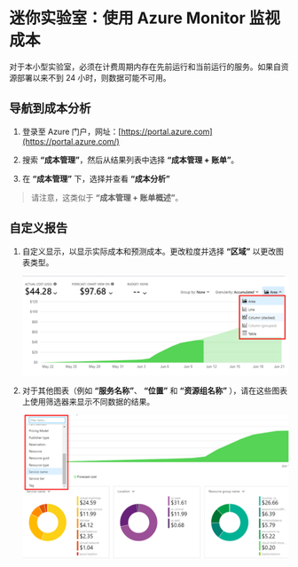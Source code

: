 ﻿# 迷你实验室：使用 Azure Monitor 监视成本

对于本小型实验室，必须在计费周期内存在先前运行和当前运行的服务。如果自资源部署以来不到 24 小时，则数据可能不可用。

## 导航到成本分析

1. 登录至 Azure 门户，网址：[https://portal.azure.com](https://portal.azure.com/)

1. 搜索 **“成本管理”**，然后从结果列表中选择 **“成本管理 + 账单”**。

1. 在 **“成本管理”** 下，选择并查看 **“成本分析”** 
> 请注意，这类似于 **“成本管理 + 账单概述”**。

## 自定义报告

1. 自定义显示，以显示实际成本和预测成本。更改粒度并选择 **“区域”** 以更改图表类型。

    ![Azure Monitor 成本报告的屏幕截图，其中突出显示了图表类型列表。](../../Linked_Image_Files/Azure_Monitor_customize_cost_report.png)
    
1. 对于其他图表（例如 **“服务名称”**、 **“位置”** 和 **“资源组名称”** ），请在这些图表上使用筛选器来显示不同数据的结果。

    ![Azure Monitor 成本报告的屏幕截图，其中突出显示了筛选器列表。](../../Linked_Image_Files/Azure_Monitor_costs.png)
